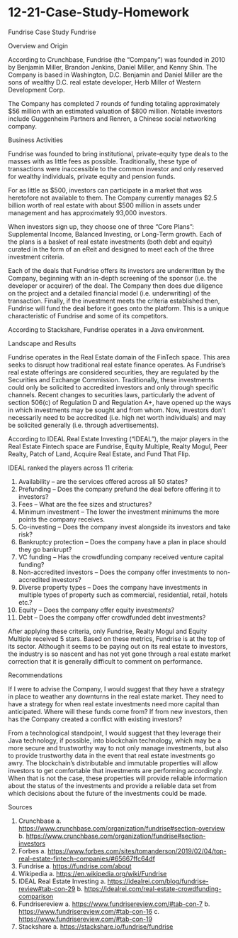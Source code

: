 # 12-21-Case-Study-Homework
Fundrise Case Study
Fundrise

Overview and Origin

According to Crunchbase, Fundrise (the “Company”) was founded in 2010 by Benjamin Miller, Brandon Jenkins, Daniel Miller, and Kenny Shin.  The Company is based in Washington, D.C.   Benjamin and Daniel Miller are the sons of wealthy D.C. real estate developer, Herb Miller of Western Development Corp.  

The Company has completed 7 rounds of funding totaling approximately $56 million with an estimated valuation of $800 million.  Notable investors include Guggenheim Partners and Renren, a Chinese social networking company.  

Business Activities

Fundrise was founded to bring institutional, private-equity type deals to the masses with as little fees as possible.  Traditionally, these type of transactions were inaccessible to the common investor and only reserved for wealthy individuals, private equity and pension funds.  

For as little as $500, investors can participate in a market that was heretofore not available to them.  The Company currently manages $2.5 billion worth of real estate with about $500 million in assets under management and has approximately 93,000 investors.  

When investors sign up, they choose one of three “Core Plans”: Supplemental Income, Balanced Investing, or Long-Term growth.  Each of the plans is a basket of real estate investments (both debt and equity) curated in the form of an eReit and designed to meet each of the three investment criteria.  

Each of the deals that Fundrise offers its investors are underwritten by the Company, beginning with an in-depth screening of the sponsor (i.e. the developer or acquirer) of the deal.  The Company then does due diligence on the project and a detailed financial model (i.e. underwriting) of the transaction.  Finally, if the investment meets the criteria established then, Fundrise will fund the deal before it goes onto the platform.  This is a unique characteristic of Fundrise and some of its competitors.  

According to Stackshare, Fundrise operates in a Java environment.  

Landscape and Results 

Fundrise operates in the Real Estate domain of the FinTech space.  This area seeks to disrupt how traditional real estate finance operates.  As Fundrise’s real estate offerings are considered securities, they are regulated by the Securities and Exchange Commission.  Traditionally, these investments could only be solicited to accredited investors and only through specific channels.  Recent changes to securities laws, particularly the advent of section 506(c) of Regulation D and Regulation A+, have opened up the ways in which investments may be sought and from whom. Now, investors don’t necessarily need to be accredited (i.e. high net worth individuals) and may be solicited generally (i.e. through advertisements).  

According to IDEAL Real Estate Investing (“IDEAL”), the major players in the Real Estate Fintech space are Fundrise, Equity Multiple, Realty Mogul, Peer Realty, Patch of Land, Acquire Real Estate, and Fund That Flip.  

IDEAL ranked the players across 11 criteria:
1.	Availability – are the services offered across all 50 states?
2.	Prefunding – Does the company prefund the deal before offering it to investors?
3.	Fees – What are the fee sizes and structures?
4.	Minimum investment – The lower the investment minimums the more points the company receives.
5.	Co-investing – Does the company invest alongside its investors and take risk?
6.	Bankruptcy protection – Does the company have a plan in place should they go bankrupt? 
7.	VC funding – Has the crowdfunding company received venture capital funding? 
8.	Non-accredited investors – Does the company offer investments to non-accredited investors?
9.	Diverse property types – Does the company have investments in multiple types of property such as commercial, residential, retail, hotels etc.?
10.	Equity – Does the company offer equity investments? 
11.	Debt – Does the company offer crowdfunded debt investments? 

After applying these criteria, only Fundrise, Realty Mogul and 	Equity Multiple received 5 stars.  Based on these metrics, Fundrise is at the top of its sector.  Although it seems to be paying out on its real estate to investors, the industry is so nascent and has not yet gone through a real estate market correction that it is generally difficult to comment on performance.  

Recommendations

If I were to advise the Company, I would suggest that they have a strategy in place to weather any downturns in the real estate market.  They need to have a strategy for when real estate investments need more capital than anticipated.  Where will these funds come from?  If from new investors, then has the Company created a conflict with existing investors?  

From a technological standpoint, I would suggest that they leverage their Java technology, if possible, into blockchain technology, which may be a more secure and trustworthy way to not only manage investments, but also to provide trustworthy data in the event that real estate investments go awry.  The blockchain’s distributable and immutable properties will allow investors to get comfortable that investments are performing accordingly. When that is not the case, these properties will provide reliable information about the status of the investments and provide a reliable data set from which decisions about the future of the investments could be made.  

Sources

1.	Crunchbase
a.	https://www.crunchbase.com/organization/fundrise#section-overview
b.	https://www.crunchbase.com/organization/fundrise#section-investors
2.	Forbes 
a.	https://www.forbes.com/sites/tomanderson/2019/02/04/top-real-estate-fintech-companies/#65667ffc64df
3.	Fundrise
a.	https://fundrise.com/about
4.	Wikipedia
a.	https://en.wikipedia.org/wiki/Fundrise
5.	IDEAL Real Estate Investing
a.	https://idealrei.com/blog/fundrise-review#tab-con-29
b.	https://idealrei.com/real-estate-crowdfunding-comparison
6.	Fundrisereview
a.	https://www.fundrisereview.com/#tab-con-7
b.	https://www.fundrisereview.com/#tab-con-16
c.	https://www.fundrisereview.com/#tab-con-19
7.	Stackshare
a.	https://stackshare.io/fundrise/fundrise
